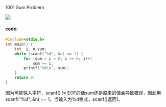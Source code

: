 1001  Sum Problem

![](https://raw.githubusercontent.com/wcowboy/Photos/master/ACM/1001Sum%20Problem.png?token=Ae6Xb6NFJpt_oqrDYWW239wH5bpXWza_ks5cSx9ywA%3D%3D)

#### code:

```c
#include<stdio.h>
int main() {
	int  i, n,sum;
	while (scanf("%d", &n) == 1) {
		for (sum = i = 0; i <= n; i++)
			sum += i;
		printf("%d\n", sum);
	}
	return 0;
}
```

因为可能输入字符，scanf() != EOF的话sum还是原来的值会导致错误，因此用scanf("%d", &n) == 1，当输入为%d格式，scanf()返回1。
